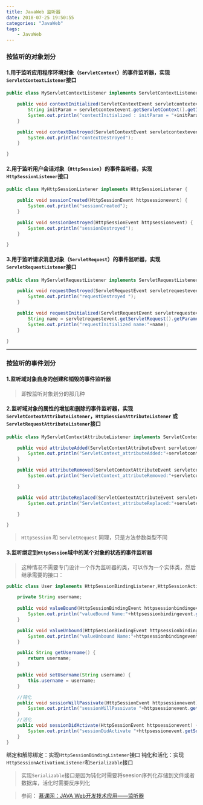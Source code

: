 ```yaml
---
title: JavaWeb 监听器
date: 2018-07-25 19:50:55
categories: "JavaWeb"
tags:
    - JavaWeb
---
```


### 按监听的对象划分
#### 1.用于监听应用程序环境对象（`ServletContext`）的事件监听器，实现`ServletContextListener`接口
```java
public class MyServletContextListener implements ServletContextListener {

	public void contextInitialized(ServletContextEvent servletcontextevent) {
		String initParam = servletcontextevent.getServletContext().getInitParameter("initParam");
		System.out.println("contextInitialized : initParam = "+initParam);
	}

	public void contextDestroyed(ServletContextEvent servletcontextevent) {
		System.out.println("contextDestroyed");
	}

}
```
#### 2.用于监听用户会话对象（`HttpSession`）的事件监听器，实现`HttpSessionListener`接口
```java
public class MyHttpSessionListener implements HttpSessionListener {

	public void sessionCreated(HttpSessionEvent httpsessionevent) {
		System.out.println("sessionCreated");
	}

	public void sessionDestroyed(HttpSessionEvent httpsessionevent) {
		System.out.println("sessionDestroyed");
	}

}
```
#### 3.用于监听请求消息对象（`ServletRequest`）的事件监听器，实现`ServletRequestListener`接口
```java
public class MyServletRequestListener implements ServletRequestListener {

	public void requestDestroyed(ServletRequestEvent servletrequestevent) {
		System.out.println("requestDestroyed ");
	}

	public void requestInitialized(ServletRequestEvent servletrequestevent) {
		String name = servletrequestevent.getServletRequest().getParameter("name");
		System.out.println("requestInitialized name:"+name);
	}

}
```
----
### 按监听的事件划分
#### 1.监听域对象自身的创建和销毁的事件监听器
> 即按监听对象划分的那几种

#### 2.监听域对象的属性的增加和删除的事件监听器，实现`ServletContextAttributeListener`，`HttpSessionAttributeListener` 或 `ServletRequestAttributeListener`接口
```java
public class MyServletContextAttributeListener implements ServletContextAttributeListener {

	public void attributeAdded(ServletContextAttributeEvent servletcontextattributeevent) {
		System.out.println("ServletContext_attributeAdded:"+servletcontextattributeevent.getName());
	}

	public void attributeRemoved(ServletContextAttributeEvent servletcontextattributeevent) {
		System.out.println("ServletContext_attributeRemoved:"+servletcontextattributeevent.getName());

	}

	public void attributeReplaced(ServletContextAttributeEvent servletcontextattributeevent) {
		System.out.println("ServletContext_attributeReplaced:"+servletcontextattributeevent.getName());

	}

}
```
> `HttpSession` 和 `ServletRequest` 同理，只是方法参数类型不同

#### 3.监听绑定到`HttpSession`域中的某个对象的状态的事件监听器
> 这种情况不需要专门设计一个作为监听器的类，可以作为一个实体类，然后继承需要的接口：

```java
public class User implements HttpSessionBindingListener,HttpSessionActivationListener,Serializable {

	private String username;
	
	public void valueBound(HttpSessionBindingEvent httpsessionbindingevent) {
		System.out.println("valueBound Name:"+httpsessionbindingevent.getName());
	}

	public void valueUnbound(HttpSessionBindingEvent httpsessionbindingevent) {
		System.out.println("valueUnbound Name:"+httpsessionbindingevent.getName());
	}

	public String getUsername() {
		return username;
	}

	public void setUsername(String username) {
		this.username = username;
	}

	//钝化
	public void sessionWillPassivate(HttpSessionEvent httpsessionevent) {
		System.out.println("sessionWillPassivate "+httpsessionevent.getSource());
	}
	//活化
	public void sessionDidActivate(HttpSessionEvent httpsessionevent) {
		System.out.println("sessionDidActivate "+httpsessionevent.getSource());
	}
}
```
绑定和解除绑定：实现`HttpSessionBindingListener`接口
钝化和活化：实现`HttpSessionActivationListener`和`Serializable`接口
> 实现`Serializable`接口是因为钝化时需要将seesion序列化存储到文件或者数据库，活化时需要反序列化

> 参阅：
  [慕课网：JAVA Web开发技术应用——监听器](https://www.imooc.com/learn/271)